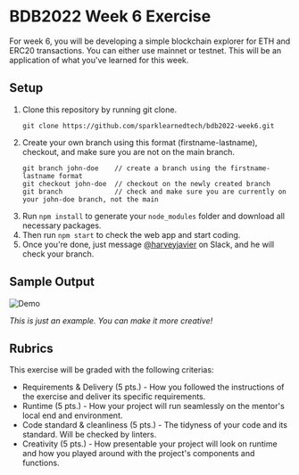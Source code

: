 # BDB2022 Week 6 Exercise

For week 6, you will be developing a simple blockchain explorer for ETH and ERC20 transactions. You can either use mainnet or testnet. This will be an application of what you've learned for this week.

## Setup
1. Clone this repository by running git clone. 
	```
	git clone https://github.com/sparklearnedtech/bdb2022-week6.git
	```
2. Create your own branch using this format (firstname-lastname), checkout, and make sure you are not on the main branch.
	```
	git branch john-doe    // create a branch using the firstname-lastname format
	git checkout john-doe  // checkout on the newly created branch
	git branch             // check and make sure you are currently on your john-doe branch, not the main
	```
3. Run `npm install` to generate your `node_modules` folder and download all necessary packages.
5. Then run `npm start` to check the web app and start coding.
4. Once you're done, just message [@harveyjavier](https://github.com/harveyjavier) on Slack, and he will check your branch.

## Sample Output

![Demo](https://github.com/sparklearnedtech/bdb2022-week6/blob/main/src/images/sample-output.gif)

_This is just an example. You can make it more creative!_

## Rubrics
This exercise will be graded with the following criterias:
* Requirements & Delivery (5 pts.) - How you followed the instructions of the exercise and deliver its specific requirements.
* Runtime (5 pts.) - How your project will run seamlessly on the mentor's local end and environment.
* Code standard & cleanliness (5 pts.) - The tidyness of your code and its standard. Will be checked by linters.
* Creativity (5 pts.) - How presentable your project will look on runtime and how you played around with the project's components and functions.
